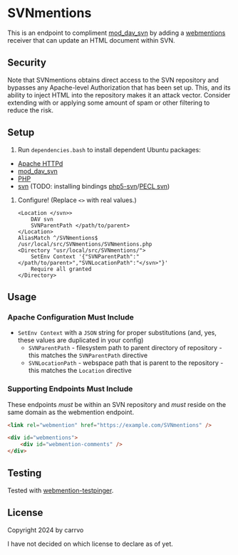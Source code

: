 # SVNmentions

This is an endpoint to compliment [mod_dav_svn](https://svnbook.red-bean.com/en/1.7/svn.ref.mod_dav_svn.conf.html)
by adding a [webmentions](https://www.w3.org/TR/webmention/) receiver that can update an HTML document within SVN.

## Security

Note that SVNmentions obtains direct access to the SVN repository and bypasses any Apache-level Authorization that has been set up. This, and its ability to inject HTML into the repository makes it an attack vector. Consider extending with or applying some amount of spam or other filtering to reduce the risk.

## Setup

1. Run `dependencies.bash` to install dependent Ubuntu packages:
- [Apache HTTPd](https://httpd.apache.org/)
- [mod_dav_svn](https://svnbook.red-bean.com/en/1.7/svn.ref.mod_dav_svn.conf.html)
- [PHP](https://www.php.net/)
- [svn](http://subversion.apache.org/) (TODO: installing bindings [php5-svn](https://www.php.net/manual/en/book.svn.php)/[PECL svn](https://pecl.php.net/package/svn))
1. Configure! (Replace `<>` with real values.)
    ```
    <Location </svn>>
	    DAV svn
	    SVNParentPath </path/to/parent>
    </Location>
    AliasMatch ^/SVNmentions$ /usr/local/src/SVNmentions/SVNmentions.php
    <Directory "usr/local/src/SVNmentions/">
	    SetEnv Context '{"SVNParentPath":"</path/to/parent>","SVNLocationPath":"</svn>"}'
        Require all granted
    </Directory>
    ```

## Usage

### Apache Configuration Must Include
- `SetEnv Context` with a `JSON` string for proper substitutions (and, yes, these values are duplicated in your config)
    - `SVNParentPath` - filesystem path to parent directory of repository - this matches the `SVNParentPath` directive
    - `SVNLocationPath` - webspace path that is parent to the repository - this matches the `Location` directive

### Supporting Endpoints Must Include
These endpoints *must* be within an SVN repository and *must* reside on the same domain as the webmention endpoint.
```html
<link rel="webmention" href="https://example.com/SVNmentions" />
```

```html
<div id="webmentions">
    <div id="webmention-comments" />
</div>
```

## Testing

Tested with [webmention-testpinger](https://github.com/voxpelli/node-webmention-testpinger).

## License

Copyright 2024 by carrvo

I have not decided on which license to declare as of yet.

